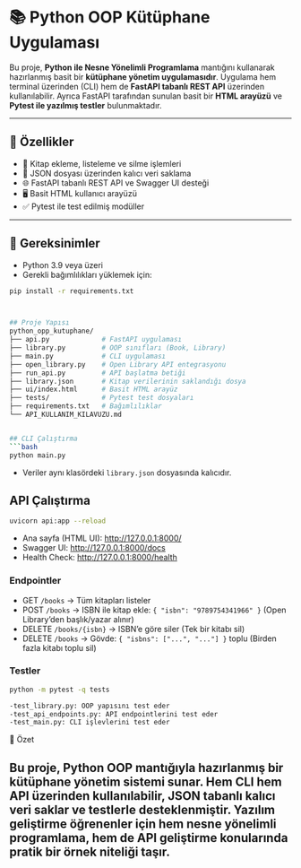 # 📚 Python OOP Kütüphane Uygulaması

Bu proje, **Python ile Nesne Yönelimli Programlama** mantığını kullanarak hazırlanmış basit bir **kütüphane yönetim uygulamasıdır**. Uygulama hem terminal üzerinden (CLI) hem de **FastAPI tabanlı REST API** üzerinden kullanılabilir. Ayrıca FastAPI tarafından sunulan basit bir **HTML arayüzü** ve **Pytest ile yazılmış testler** bulunmaktadır.

---

## 🚀 Özellikler
- 📖 Kitap ekleme, listeleme ve silme işlemleri  
- 📂 JSON dosyası üzerinden kalıcı veri saklama  
- 🌐 FastAPI tabanlı REST API ve Swagger UI desteği  
- 🖥️ Basit HTML kullanıcı arayüzü  
- ✅ Pytest ile test edilmiş modüller  

---

## 🔧 Gereksinimler
- Python 3.9 veya üzeri  
- Gerekli bağımlılıkları yüklemek için:
```bash
pip install -r requirements.txt



## Proje Yapısı
python_opp_kutuphane/
├── api.py             # FastAPI uygulaması
├── library.py         # OOP sınıfları (Book, Library)
├── main.py            # CLI uygulaması
├── open_library.py    # Open Library API entegrasyonu
├── run_api.py         # API başlatma betiği
├── library.json       # Kitap verilerinin saklandığı dosya
├── ui/index.html      # Basit HTML arayüz
├── tests/             # Pytest test dosyaları
├── requirements.txt   # Bağımlılıklar
└── API_KULLANIM_KILAVUZU.md


## CLI Çalıştırma
```bash
python main.py
```
- Veriler aynı klasördeki `library.json` dosyasında kalıcıdır.

## API Çalıştırma
```bash
uvicorn api:app --reload
```
- Ana sayfa (HTML UI): http://127.0.0.1:8000/
- Swagger UI: http://127.0.0.1:8000/docs
- Health Check: http://127.0.0.1:8000/health

### Endpointler
- GET `/books` → Tüm kitapları listeler
- POST `/books` → ISBN ile kitap ekle: `{ "isbn": "9789754341966" }` (Open Library’den başlık/yazar alınır)
- DELETE `/books/{isbn}` → ISBN’e göre siler (Tek bir kitabı sil)
- DELETE `/books` → Gövde: `{ "isbns": ["...", "..."] }` toplu (Birden fazla kitabı toplu sil)

### Testler
```bash
python -m pytest -q tests

-test_library.py: OOP yapısını test eder
-test_api_endpoints.py: API endpointlerini test eder
-test_main.py: CLI işlevlerini test eder
```
📖 Özet

Bu proje, Python OOP mantığıyla hazırlanmış bir kütüphane yönetim sistemi sunar. Hem CLI hem API üzerinden kullanılabilir, JSON tabanlı kalıcı veri saklar ve testlerle desteklenmiştir. Yazılım geliştirme öğrenenler için hem nesne yönelimli programlama, hem de API geliştirme konularında pratik bir örnek niteliği taşır.
---
